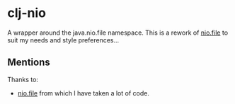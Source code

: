 # clj-nio
A wrapper around the java.nio.file namespace. This is a rework of [nio.file](https://github.com/ToBeReplaced/nio.file)
to suit my needs and style preferences...  

## Mentions
Thanks to:
- [nio.file](https://github.com/ToBeReplaced/nio.file) from which I have taken a lot of code.
